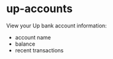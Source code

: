# up-accounts

View your Up bank account information:
  - account name
  - balance
  - recent transactions